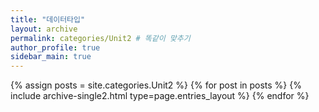 ```yaml
---
title: "데이터타입"
layout: archive
permalink: categories/Unit2 # 똑같이 맞추기
author_profile: true
sidebar_main: true
---
```




{% assign posts = site.categories.Unit2 %}
{% for post in posts %} {% include archive-single2.html type=page.entries_layout %} {% endfor %}